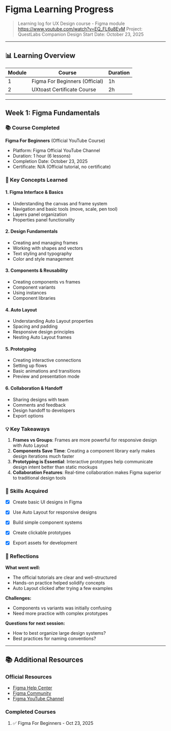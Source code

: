 # Figma Learning Progress

> Learning log for UX Design course - Figma module
> https://www.youtube.com/watch?v=EQ_FL6u8EyM
> Project: QuestLabs Companion Design
> Start Date: October 23, 2025

---

## 📊 Learning Overview

| Module | Course | Duration |
|--------|--------|----------|
| 1 | Figma For Beginners (Official) | 1h | 
| 2| UXtoast Certificate Course | 2h | ⏳ | 

---

## Week 1: Figma Fundamentals

### 📚 Course Completed
**Figma For Beginners** (Official YouTube Course)
- Platform: Figma Official YouTube Channel
- Duration: 1 hour (6 lessons)
- Completion Date: October 23, 2025
- Certificate: N/A (Official tutorial, no certificate)

### 📖 Key Concepts Learned

#### 1. Figma Interface & Basics
- Understanding the canvas and frame system
- Navigation and basic tools (move, scale, pen tool)
- Layers panel organization
- Properties panel functionality

#### 2. Design Fundamentals
- Creating and managing frames
- Working with shapes and vectors
- Text styling and typography
- Color and style management

#### 3. Components & Reusability
- Creating components vs frames
- Component variants
- Using instances
- Component libraries

#### 4. Auto Layout
- Understanding Auto Layout properties
- Spacing and padding
- Responsive design principles
- Nesting Auto Layout frames

#### 5. Prototyping
- Creating interactive connections
- Setting up flows
- Basic animations and transitions
- Preview and presentation mode

#### 6. Collaboration & Handoff
- Sharing designs with team
- Comments and feedback
- Design handoff to developers
- Export options

### 💡 Key Takeaways
1. **Frames vs Groups**: Frames are more powerful for responsive design with Auto Layout
2. **Components Save Time**: Creating a component library early makes design iterations much faster
3. **Prototyping is Essential**: Interactive prototypes help communicate design intent better than static mockups
4. **Collaboration Features**: Real-time collaboration makes Figma superior to traditional design tools

### 🎯 Skills Acquired
- [x] Create basic UI designs in Figma
- [x] Use Auto Layout for responsive designs
- [x] Build simple component systems
- [x] Create clickable prototypes
- [x] Export assets for development


### 🤔 Reflections
**What went well:**
- The official tutorials are clear and well-structured
- Hands-on practice helped solidify concepts
- Auto Layout clicked after trying a few examples

**Challenges:**
- Components vs variants was initially confusing
- Need more practice with complex prototypes

**Questions for next session:**
- How to best organize large design systems?
- Best practices for naming conventions?
---

## 📚 Additional Resources

### Official Resources
- [Figma Help Center](https://help.figma.com/)
- [Figma Community](https://www.figma.com/community)
- [Figma YouTube Channel](https://www.youtube.com/@Figma)

### Completed Courses
1. ✅ Figma For Beginners - Oct 23, 2025


